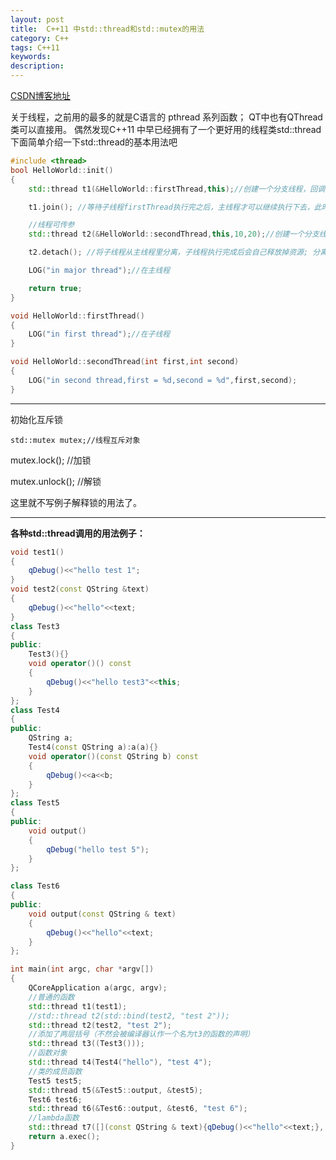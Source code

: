 ```yaml
---
layout: post
title:  C++11 中std::thread和std::mutex的用法
category: C++
tags: C++11
keywords: 
description: 
---
```


[CSDN博客地址](http://blog.csdn.net/liukang325/article/details/53668907)


关于线程，之前用的最多的就是C语言的 pthread 系列函数；
QT中也有QThread 类可以直接用。
偶然发现C++11 中早已经拥有了一个更好用的线程类std::thread
下面简单介绍一下std::thread的基本用法吧

```c++
#include <thread>
bool HelloWorld::init()
{
    std::thread t1(&HelloWorld::firstThread,this);//创建一个分支线程，回调到firstThread函数里

	t1.join(); //等待子线程firstThread执行完之后，主线程才可以继续执行下去，此时主线程会释放掉执行完后的子线程资源

	//线程可传参
	std::thread t2(&HelloWorld::secondThread,this,10,20);//创建一个分支线程，回调到secondThread函数里

    t2.detach(); //将子线程从主线程里分离，子线程执行完成后会自己释放掉资源; 分离后的线程，主线程将对它没有控制权

    LOG("in major thread");//在主线程

    return true;
}

void HelloWorld::firstThread()
{
    LOG("in first thread");//在子线程
}

void HelloWorld::secondThread(int first,int second)
{
    LOG("in second thread,first = %d,second = %d",first,second);
}
```

----------

初始化互斥锁

```
std::mutex mutex;//线程互斥对象
```

 mutex.lock(); //加锁

 mutex.unlock(); //解锁
 
 这里就不写例子解释锁的用法了。

----------

**各种std::thread调用的用法例子：**

```c++
void test1()
{
    qDebug()<<"hello test 1";
}
void test2(const QString &text)
{
    qDebug()<<"hello"<<text;
}
class Test3
{
public:
    Test3(){}
    void operator()() const
    {
        qDebug()<<"hello test3"<<this;
    }
};
class Test4
{
public:
    QString a;
    Test4(const QString a):a(a){}
    void operator()(const QString b) const
    {
        qDebug()<<a<<b;
    }
};
class Test5
{
public:
    void output()
    {
        qDebug("hello test 5");
    }
};

class Test6
{
public:
    void output(const QString & text)
    {
        qDebug()<<"hello"<<text;
    }
};

int main(int argc, char *argv[])
{
    QCoreApplication a(argc, argv);
    //普通的函数
    std::thread t1(test1);
    //std::thread t2(std::bind(test2, "test 2"));
    std::thread t2(test2, "test 2");
    //添加了两层括号（不然会被编译器认作一个名为t3的函数的声明）
    std::thread t3((Test3()));
    //函数对象
    std::thread t4(Test4("hello"), "test 4");
    //类的成员函数
    Test5 test5;
    std::thread t5(&Test5::output, &test5);
    Test6 test6;
    std::thread t6(&Test6::output, &test6, "test 6");
    //lambda函数
    std::thread t7([](const QString & text){qDebug()<<"hello"<<text;}, "test7");
    return a.exec();
}
```
